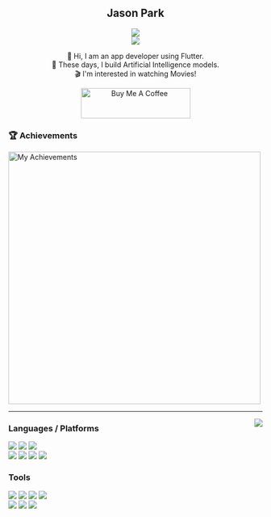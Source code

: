 <div align="center">
  
  ## Jason Park
<a href="https://dutchvandaline.github.io/">
    <img src="https://img.shields.io/badge/Github Blog-171515?style=for-the-badge&logo=github&logoColor=white"/>
</a>
<br>
<a href="https://mail.google.com/mail/?view=cm&fs=1&to=developerha0013@gmail.com">
    <img src="https://img.shields.io/badge/developerha0013@gmail.com-EA4335?style=flat-square&logo=Gmail&logoColor=white"/>
</a>
<br>



👋 Hi, I am an app developer using Flutter.<br>
🚀 These days, I build Artificial Intelligence models.<br>
🎬 I'm interested in watching Movies!

<a href="https://www.buymeacoffee.com/PequodApp" target="_blank">
  <img src="https://cdn.buymeacoffee.com/buttons/v2/default-yellow.png" alt="Buy Me A Coffee" style="height: 60px; width: 217px;" >
</a>

</div>

### 🏆 Achievements

<a href="https://medium.com/@developerha0013/achievement-unlocked-gpu-killer-69fc48fa7ac8" target="_blank">
  <img src="https://github.com/user-attachments/assets/16396fd7-c2ea-402f-ac81-1d4a8aa3c436" alt="My Achievements" width="500" style="max-width:100%; height:auto;"/>
</a>

---

<img align= "right" src="https://github-readme-stats.vercel.app/api?username=DutchVandaline&show_icons=true&theme=dark">

### Languages / Platforms

<img src="https://img.shields.io/badge/Dart-0175C2?style=flat-square&logo=Dart&logoColor=white"/> <img src="https://img.shields.io/badge/Python-3776AB?style=flat-square&logo=Python&logoColor=white"/> <img src="https://img.shields.io/badge/C-A8B9CC?style=flat-square&logo=C&logoColor=white"/> <br>
<img src="https://img.shields.io/badge/Android-3DDC84?style=flat-square&logo=Android&logoColor=white"/> <img src="https://img.shields.io/badge/iOS-000000?style=flat-square&logo=Apple&logoColor=white"/> <img src="https://img.shields.io/badge/Flutter-02569B?style=flat-square&logo=Flutter&logoColor=white"/> <img src="https://img.shields.io/badge/Django-092E20?style=flat-square&logo=Django&logoColor=white"/><br>

### Tools
<img src="https://img.shields.io/badge/macOS-000000?style=flat-square&logo=macOS&logoColor=white"/> <img src="https://img.shields.io/badge/Windows-0078D4?style=flat-square&logo=Windows&logoColor=white"/> <img src="https://img.shields.io/badge/Linux-FCC624?style=flat-square&logo=Linux&logoColor=white"/> <img src="https://img.shields.io/badge/Ubuntu-E95420?style=flat-square&logo=Ubuntu&logoColor=white"/> <br>
<img src="https://img.shields.io/badge/Android_Studio-3DDC84?style=flat-square&logo=androidstudio&logoColor=white"/> <img src="https://img.shields.io/badge/Git-F05032?style=flat-square&logo=Git&logoColor=white"/> <img src="https://img.shields.io/badge/PyTorch-EE4C2C?style=flat-square&logo=PyTorch&logoColor=white"/>

<!---
most used languages
<img src="https://github-readme-stats.vercel.app/api/top-langs/?username=DutchVandaline&layout=compact&theme=gruvbox"> 
DutchVandaline/DutchVandaline is a ✨ special ✨ repository because its `README.md` (this file) appears on your GitHub profile.
You can click the Preview link to take a look at your changes.
--->
